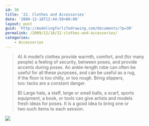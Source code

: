 ```yaml
---
id: 30
title: '22. Clothes and Accessories'
date: '2009-12-18T12:44:58+00:00'
layout: post
guid: 'http://modelingforlifedrawing.com/documents/?p=30'
permalink: /2009/12/18/22-clothes-and-accessories/
categories:
    - Accessories
---
```


> A) A model’s clothes provide warmth, comfort, and (for many  
> people) a feeling of security, between poses, and provide  
> accents during poses. An ankle-length robe can often be  
> useful for all these purposes, and can be useful as a rug,  
> if the floor is too chilly, or too rough. Bring slippers,  
> too: tacks are a constant danger.
> 
> B) Large hats, a staff, large or small balls, a scarf, sports  
> equipment, a book, or tools can give artists and models  
> fresh ideas for poses. It is a good idea to bring one or  
> two such items to each session.

![](http://www.modelingforlifedrawing.com/community/images/originals/24_at-the-beach.jpg)